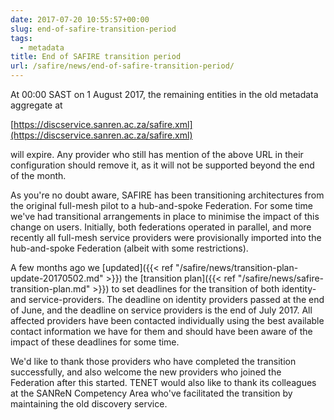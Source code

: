 ```yaml
--- 
date: 2017-07-20 10:55:57+00:00
slug: end-of-safire-transition-period
tags: 
  - metadata
title: End of SAFIRE transition period
url: /safire/news/end-of-safire-transition-period/
---
```


At 00:00 SAST on 1 August 2017, the remaining entities in the old metadata aggregate at

[https://discservice.sanren.ac.za/safire.xml](https://discservice.sanren.ac.za/safire.xml)

will expire. Any provider who still has mention of the above URL in their configuration should remove it, as it will not be supported beyond the end of the month.<!--more-->

As you're no doubt aware, SAFIRE has been transitioning architectures from the original full-mesh pilot to a hub-and-spoke Federation. For some time we've had transitional arrangements in place to minimise the impact of this change on users. Initially, both federations operated in parallel, and more recently all full-mesh service providers were provisionally imported into the hub-and-spoke Federation (albeit with some restrictions).

A few months ago we [updated]({{< ref "/safire/news/transition-plan-update-20170502.md" >}}) the [transition plan]({{< ref "/safire/news/safire-transition-plan.md" >}}) to set deadlines for the transition of both identity- and service-providers. The deadline on identity providers passed at the end of June, and the deadline on service providers is the end of July 2017. All affected providers have been contacted individually using the best available contact information we have for them and should have been aware of the impact of these deadlines for some time.

We'd like to thank those providers who have completed the transition successfully, and also welcome the new providers who joined the Federation after this started. TENET would also like to thank its colleagues at the SANReN Competency Area who've facilitated the transition by maintaining the old discovery service.

